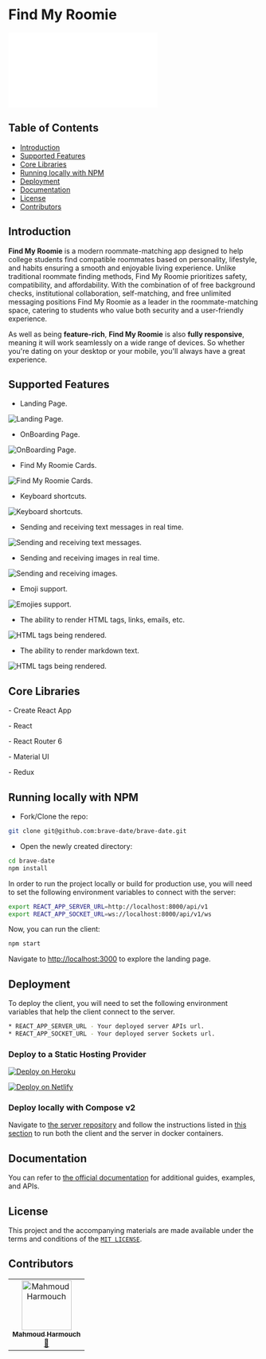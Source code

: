 # Find My Roomie

<div align="center">



</div>

<div align="center">



</div>

![Find My Roomie.](.findmyroomie.pdf)


## Table of Contents

- [Introduction](#introduction)
- [Supported Features](#supported-features)
- [Core Libraries](#core-libraries)
- [Running locally with NPM](#running-locally-with-npm)
- [Deployment](#deployment)
- [Documentation](#documentation)
- [License](#license)
- [Contributors](#contributors)

## Introduction

**Find My Roomie** is a modern roommate-matching app designed to help college students find compatible roommates based on personality, lifestyle, and habits ensuring a smooth and enjoyable living experience. Unlike traditional roommate finding methods, Find My Roomie prioritizes safety, compatibility, and affordability. With the combination of of free background checks, institutional collaboration, self-matching, and free unlimited messaging positions Find My Roomie as a leader in the roommate-matching space, catering to students who value both security and a user-friendly experience.

As well as being **feature-rich**, **Find My Roomie** is also **fully responsive**, meaning it will work seamlessly on a wide range of devices. So whether you're dating on your desktop or your mobile, you'll always have a great experience.

## Supported Features

* Landing Page.
    
![Landing Page.](./docs/static/images/landing-page.png)

* OnBoarding Page.
    
![OnBoarding Page.](./docs/static/images/onboarding-page.png)
    
* Find My Roomie Cards.
    
![Find My Roomie Cards.](./docs/static/images/tinder-cards.png)

* Keyboard shortcuts.
    
![Keyboard shortcuts.](./docs/static/images/keyboard-shortcuts.png)
    
* Sending and receiving text messages in real time.
    
![Sending and receiving text messages.](./docs/static/images/snd-rcv-text.gif)
    
* Sending and receiving images in real time.
    
![Sending and receiving images.](./docs/static/images/snd-rcv-img.gif)

* Emoji support.
    
![Emojies support.](./docs/static/images/emojies.png)
 
* The ability to render HTML tags, links, emails, etc.
    
![HTML tags being rendered.](./docs/static/images/html-render.png)

* The ability to render markdown text.
    
![HTML tags being rendered.](./docs/static/images/md-markdown.png)

## Core Libraries

\- Create React App

\- React

\- React Router 6

\- Material UI

\- Redux

## Running locally with NPM

- Fork/Clone the repo:

```sh
git clone git@github.com:brave-date/brave-date.git
```

- Open the newly created directory:

```sh
cd brave-date
npm install
```

In order to run the project locally or build for production use, you will need to set the following environment variables to connect with the server: 

```sh
export REACT_APP_SERVER_URL=http://localhost:8000/api/v1
export REACT_APP_SOCKET_URL=ws://localhost:8000/api/v1/ws
```

Now, you can run the client:

```sh
npm start
```

Navigate to [http://localhost:3000](http://localhost:3000) to explore the landing page.

## Deployment

To deploy the client, you will need to set the following environment variables that help the client connect to the server.

```sh
* REACT_APP_SERVER_URL - Your deployed server APIs url.
* REACT_APP_SOCKET_URL - Your deployed server Sockets url.
```

### Deploy to a Static Hosting Provider

[![Deploy on Heroku](https://www.herokucdn.com/deploy/button.svg)](https://heroku.com/deploy?template=https://github.com/brave-date/brave-date)

[![Deploy on Netlify](https://www.netlify.com/img/deploy/button.svg)](https://app.netlify.com/start/deploy?repository=https://github.com/brave-date/brave-date)

### Deploy locally with Compose v2

Navigate to [the server repository](https://github.com/brave-date/brave-date-server) and follow the instructions listed in [this section](https://github.com/brave-date/brave-date-server#deploy-locally-with-compose-v2) to run both the client and the server in docker containers.

## Documentation

You can refer to [the official documentation](https://brave-date.github.io/brave-date) for additional guides, examples, and APIs.

## License

This project and the accompanying materials are made available under the terms and conditions of the [`MIT LICENSE`](https://github.com/brave-date/brave-date/blob/main/LICENSE).

## Contributors

<!-- ALL-CONTRIBUTORS-LIST:START - Do not remove or modify this section -->
<!-- prettier-ignore-start -->
<!-- markdownlint-disable -->
<table>
  <tbody>
    <tr>
      <td align="center"><a href="https://github.com/wiseaidev"><img src="https://avatars.githubusercontent.com/u/62179149?v=4?s=100" width="100px;" alt="Mahmoud Harmouch"/><br /><sub><b>Mahmoud Harmouch</b></sub></a><br /><a href="#maintenance-wiseaidev" title="Maintenance">🚧</a></td>
    </tr>
  </tbody>
</table>

<!-- markdownlint-restore -->
<!-- prettier-ignore-end -->

<!-- ALL-CONTRIBUTORS-LIST:END -->
